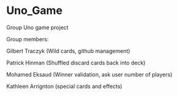# Uno_Game
Group Uno game project

Group members:

Gilbert Traczyk
(Wild cards, github management)

Patrick Hinman
(Shuffled discard cards back into deck)

Mohamed Eksaud
(Winner validation, ask user number of players)

Kathleen Arrignton
(special cards and effects)
